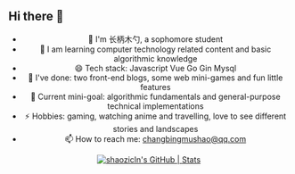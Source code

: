 ## Hi there 👋

<div style="text-align: center">
  
- 🔭 I'm 长柄木勺, a sophomore student
- 🌱 I am learning computer technology related content and basic algorithmic knowledge
- 😄 Tech stack: Javascript Vue Go Gin Mysql
- 💬 I've done: two front-end blogs, some web mini-games and fun little features
- 🤔 Current mini-goal: algorithmic fundamentals and general-purpose technical implementations
- ⚡ Hobbies: gaming, watching anime and travelling, love to see different stories and landscapes
- 📫 How to reach me: changbingmushao@qq.com

[![shaozicln's GitHub | Stats](https://stats.quira.sh/shaozicln/github?theme=dark)](https://quira.sh?utm_source=widgets&utm_campaign=shaozicln)

</div>
